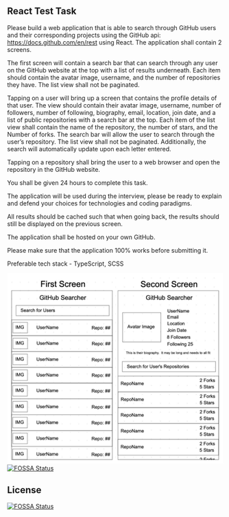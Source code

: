 ## React Test Task

Please build a web application that is able to search through GitHub users and their corresponding projects using the GitHub api: https://docs.github.com/en/rest using React. The application shall contain 2 screens.

The first screen will contain a search bar that can search through any user on the GitHub website at the top with a list of results underneath. Each item should contain the avatar image, username, and the number of repositories they have. The list view shall not be paginated.

Tapping on a user will bring up a screen that contains the profile details of that user. The view should contain their avatar image, username, number of followers, number of following, biography, email, location, join date, and a list of public repositories with a search bar at the top. Each item of the list view shall contain the name of the repository, the number of stars, and the Number of forks. The search bar will allow the user to search through the user’s repository. The list view shall not be paginated. Additionally, the search will automatically update upon each letter entered.

Tapping on a repository shall bring the user to a web browser and open the repository in the GitHub website.

You shall be given 24 hours to complete this task.

The application will be used during the interview, please be ready to explain and defend your choices for technologies and coding paradigms.

All results should be cached such that when going back, the results should still be displayed on the previous screen.

The application shall be hosted on your own GitHub.

Please make sure that the application 100% works before submitting it.

Preferable tech stack - TypeScript, SCSS

![Alt text](assets/Screenshot.png)
[![FOSSA Status](https://app.fossa.com/api/projects/git%2Bgithub.com%2FDVitaliy%2Fatlana_react_test_task.svg?type=shield)](https://app.fossa.com/projects/git%2Bgithub.com%2FDVitaliy%2Fatlana_react_test_task?ref=badge_shield)



## License
[![FOSSA Status](https://app.fossa.com/api/projects/git%2Bgithub.com%2FDVitaliy%2Fatlana_react_test_task.svg?type=large)](https://app.fossa.com/projects/git%2Bgithub.com%2FDVitaliy%2Fatlana_react_test_task?ref=badge_large)
